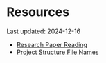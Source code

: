 # Resources

Last updated: 2024-12-16

- [Research Paper Reading](research_paper_reading.md)
- [Project Structure File Names](project_structure_file_names.md)
